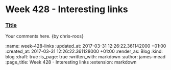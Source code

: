 Week 428 - Interesting links
============================

### [Title](http://example.com)

Your comments here. {by chris-roos}

:name: week-428-links
:updated_at: 2017-03-31 12:26:22.361142000 +01:00
:created_at: 2017-03-31 12:26:22.361128000 +01:00
:render_as: Blog
:kind: blog
:draft: true
:is_page: true
:written_with: markdown
:author: james-mead
:page_title: Week 428 - Interesting links
:extension: markdown
